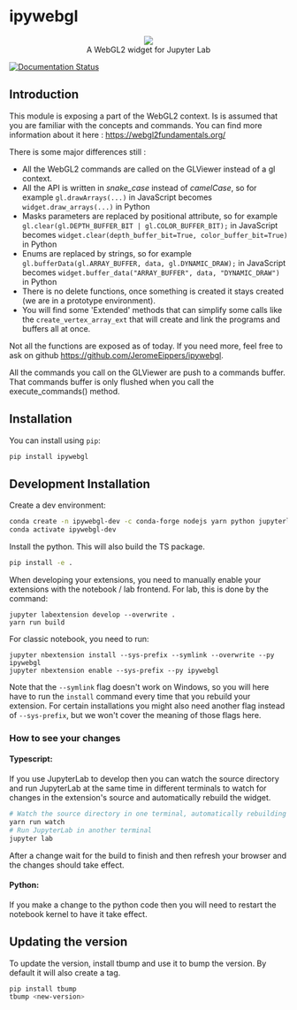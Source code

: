 
# ipywebgl

<center>
<img src='logo_256.png'><br>
A WebGL2 widget for Jupyter Lab
</center>

[![Documentation Status](https://readthedocs.org/projects/ipywebgl/badge/?version=latest)](https://ipywebgl.readthedocs.io/en/latest/?badge=latest)

## Introduction

This module is exposing a part of the WebGL2 context.  Is is assumed that you are familiar with the concepts and commands.
You can find more information about it here : https://webgl2fundamentals.org/

There is some major differences still :

- All the WebGL2 commands are called on the GLViewer instead of a gl context.
- All the API is written in *snake_case* instead of *camelCase*, so for example ``gl.drawArrays(...)`` in JavaScript becomes ``widget.draw_arrays(...)`` in Python
- Masks parameters are replaced by positional attribute, so for example ``gl.clear(gl.DEPTH_BUFFER_BIT | gl.COLOR_BUFFER_BIT);`` in JavaScript becomes ``widget.clear(depth_buffer_bit=True, color_buffer_bit=True)`` in Python
- Enums are replaced by strings, so for example ``gl.bufferData(gl.ARRAY_BUFFER, data, gl.DYNAMIC_DRAW);`` in JavaScript becomes ``widget.buffer_data("ARRAY_BUFFER", data, "DYNAMIC_DRAW")`` in Python
- There is no delete functions, once something is created it stays created (we are in a prototype environment).
- You will find some 'Extended' methods that can simplify some calls like the ``create_vertex_array_ext`` that will create and link the programs and buffers all at once.

Not all the functions are exposed as of today.
If you need more, feel free to ask on github https://github.com/JeromeEippers/ipywebgl.

All the commands you call on the GLViewer are push to a commands buffer. That commands buffer is only flushed when you call the execute_commands() method.

## Installation

You can install using `pip`:

```bash
pip install ipywebgl
```

## Development Installation

Create a dev environment:
```bash
conda create -n ipywebgl-dev -c conda-forge nodejs yarn python jupyterlab
conda activate ipywebgl-dev
```

Install the python. This will also build the TS package.
```bash
pip install -e .
```

When developing your extensions, you need to manually enable your extensions with the
notebook / lab frontend. For lab, this is done by the command:

```
jupyter labextension develop --overwrite .
yarn run build
```

For classic notebook, you need to run:

```
jupyter nbextension install --sys-prefix --symlink --overwrite --py ipywebgl
jupyter nbextension enable --sys-prefix --py ipywebgl
```

Note that the `--symlink` flag doesn't work on Windows, so you will here have to run
the `install` command every time that you rebuild your extension. For certain installations
you might also need another flag instead of `--sys-prefix`, but we won't cover the meaning
of those flags here.

### How to see your changes
#### Typescript:
If you use JupyterLab to develop then you can watch the source directory and run JupyterLab at the same time in different
terminals to watch for changes in the extension's source and automatically rebuild the widget.

```bash
# Watch the source directory in one terminal, automatically rebuilding when needed
yarn run watch
# Run JupyterLab in another terminal
jupyter lab
```

After a change wait for the build to finish and then refresh your browser and the changes should take effect.

#### Python:
If you make a change to the python code then you will need to restart the notebook kernel to have it take effect.

## Updating the version

To update the version, install tbump and use it to bump the version.
By default it will also create a tag.

```bash
pip install tbump
tbump <new-version>
```

